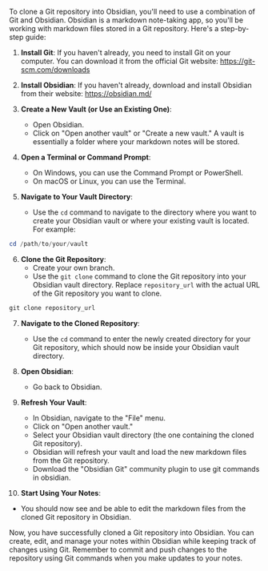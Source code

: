 To clone a Git repository into Obsidian, you'll need to use a combination of Git and Obsidian. Obsidian is a markdown note-taking app, so you'll be working with markdown files stored in a Git repository. Here's a step-by-step guide:

1. **Install Git**: If you haven't already, you need to install Git on your computer. You can download it from the official Git website: https://git-scm.com/downloads

2. **Install Obsidian**: If you haven't already, download and install Obsidian from their website: https://obsidian.md/

3. **Create a New Vault (or Use an Existing One)**:
   - Open Obsidian.
   - Click on "Open another vault" or "Create a new vault." A vault is essentially a folder where your markdown notes will be stored.

4. **Open a Terminal or Command Prompt**:
   - On Windows, you can use the Command Prompt or PowerShell.
   - On macOS or Linux, you can use the Terminal.

5. **Navigate to Your Vault Directory**:
   - Use the `cd` command to navigate to the directory where you want to create your Obsidian vault or where your existing vault is located. For example:
```powershell
cd /path/to/your/vault
```

6. **Clone the Git Repository**:
   - Create your own branch. 
   - Use the `git clone` command to clone the Git repository into your Obsidian vault directory. Replace `repository_url` with the actual URL of the Git repository you want to clone.
```PowerShell
git clone repository_url
```

7. **Navigate to the Cloned Repository**:
   - Use the `cd` command to enter the newly created directory for your Git repository, which should now be inside your Obsidian vault directory.

8. **Open Obsidian**:
   - Go back to Obsidian.

9. **Refresh Your Vault**:
   - In Obsidian, navigate to the "File" menu.
   - Click on "Open another vault."
   - Select your Obsidian vault directory (the one containing the cloned Git repository).
   - Obsidian will refresh your vault and load the new markdown files from the Git repository.
   - Download the "Obsidian Git" community plugin to use git commands in obsidian. 

10. **Start Using Your Notes**:
   - You should now see and be able to edit the markdown files from the cloned Git repository in Obsidian.

Now, you have successfully cloned a Git repository into Obsidian. You can create, edit, and manage your notes within Obsidian while keeping track of changes using Git. Remember to commit and push changes to the repository using Git commands when you make updates to your notes.